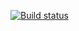 [![Build status](https://ci.appveyor.com/api/projects/status/5qb77gvmbbbco3p3/branch/main?svg=true)](https://ci.appveyor.com/project/AlaniyaIl/selenide/branch/main)
